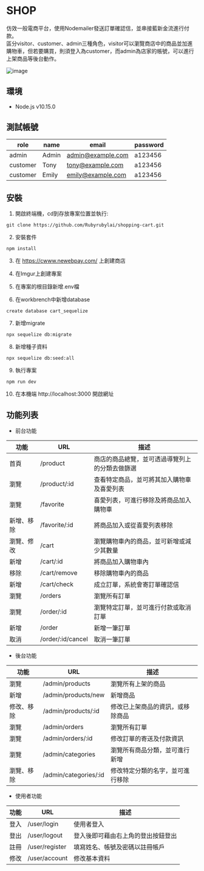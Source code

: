 # SHOP
仿效一般電商平台，使用Nodemailer發送訂單確認信，並串接藍新金流進行付款。  
區分visitor、customer、admin三種角色，visitor可以瀏覽商店中的商品並加進購物車，但若要購買，則須登入為customer，而admin為店家的帳號，可以進行上架商品等後台動作。

![image](https://github.com/Rubyrubylai/shopping-cart/blob/feature/order/picture/SHOP.PNG)

## 環境
+ Node.js v10.15.0

## 測試帳號

|role|name|email|password|
|----|----|-----|--------|
|admin|Admin|admin@example.com|a123456|
|customer|Tony|tony@example.com|a123456|
|customer|Emily|emily@example.com|a123456|

## 安裝
1. 開啟終端機，cd到存放專案位置並執行:
```
git clone https://github.com/Rubyrubylai/shopping-cart.git
```

2. 安裝套件
```
npm install
```

3. 在 https://cwww.newebpay.com/ 上創建商店

4. 在Imgur上創建專案

5. 在專案的根目錄新增.env檔

6. 在workbrench中新增database
```
create database cart_sequelize
```

7. 新增migrate
```
npx sequelize db:migrate
```

8. 新增種子資料
```
npx sequelize db:seed:all
```

9. 執行專案
```
npm run dev
```

10. 在本機端 http://localhost:3000 開啟網址

## 功能列表
+ 前台功能

|功能|URL|描述|
|----|---|----|
|首頁|/product|商店的商品總覽，並可透過導覽列上的分類去做篩選|
|瀏覽|/product/:id|查看特定商品，並可將其加入購物車及喜愛列表|
|瀏覽|/favorite|喜愛列表，可進行移除及將商品加入購物車|
|新增、移除|/favorite/:id|將商品加入或從喜愛列表移除||
|瀏覽、修改|/cart|瀏覽購物車內的商品，並可新增或減少其數量|
|新增|/cart/:id|將商品加入購物車內|
|移除|/cart/remove|移除購物車內的商品|
|新增|/cart/check|成立訂單，系統會寄訂單確認信|
|瀏覽|/orders|瀏覽所有訂單|
|瀏覽|/order/:id|瀏覽特定訂單，並可進行付款或取消訂單|
|新增|/order|新增一筆訂單|
|取消|/order/:id/cancel|取消一筆訂單|

+ 後台功能

|功能|URL|描述|
|----|---|----|
|瀏覽|/admin/products|瀏覽所有上架的商品|
|新增|/admin/products/new|新增商品|
|修改、移除|/admin/products/:id|修改已上架商品的資訊，或移除商品|
|瀏覽|/admin/orders|瀏覽所有訂單|
|瀏覽|/admin/orders/:id|修改訂單的寄送及付款資訊|
|瀏覽|/admin/categories|瀏覽所有商品分類，並可進行新增|
|瀏覽、移除|/admin/categories/:id|修改特定分類的名字，並可進行移除|

+ 使用者功能

|功能|URL|描述|
|----|---|----|
|登入|/user/login|使用者登入|
|登出|/user/logout|登入後即可藉由右上角的登出按鈕登出|
|註冊|/user/register|填寫姓名、帳號及密碼以註冊帳戶|
|修改|/user/account|修改基本資料|